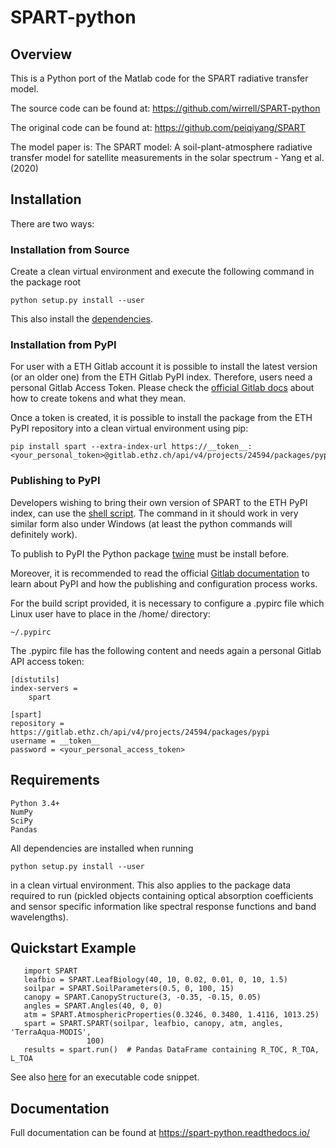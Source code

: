 # SPART-python

## Overview
This is a Python port of the Matlab code for the SPART radiative transfer model.

The source code can be found at: https://github.com/wirrell/SPART-python

The original code can be found at: https://github.com/peiqiyang/SPART

The model paper is:
The SPART model: A soil-plant-atmosphere radiative transfer model for satellite measurements in the solar spectrum - Yang et al. (2020)

## Installation

There are two ways:

### Installation from Source

Create a clean virtual environment and execute the following command in the package root

	python setup.py install --user

This also install the [dependencies](#requirements).

### Installation from PyPI

For user with a ETH Gitlab account it is possible to install the latest version (or an older one) from the ETH Gitlab PyPI index. Therefore, users need a personal Gitlab Access Token. Please check the [official Gitlab docs](https://docs.gitlab.com/ee/user/profile/personal_access_tokens.html) about how to create tokens and what they mean.

Once a token is created, it is possible to install the package from the ETH PyPI repository into a clean virtual environment using pip:

	pip install spart --extra-index-url https://__token__:<your_personal_token>@gitlab.ethz.ch/api/v4/projects/24594/packages/pypi/simple

### Publishing to PyPI

Developers wishing to bring their own version of SPART to the ETH PyPI index, can use the [shell script](./build_publish.sh). The command in it should work in very similar form also under Windows (at least the python commands will definitely work).

To publish to PyPI the Python package [twine](https://pypi.org/project/twine/) must be install before.

Moreover, it is recommended to read the official [Gitlab documentation](https://docs.gitlab.com/ee/user/packages/pypi_repository/index.html) to learn about PyPI and how the publishing and configuration process works.

For the build script provided, it is necessary to configure a .pypirc file which Linux user have to place in the /home/ directory:

	~/.pypirc

The .pypirc file has the following content and needs again a personal Gitlab API access token:

```
[distutils]
index-servers =
    spart

[spart]
repository = https://gitlab.ethz.ch/api/v4/projects/24594/packages/pypi
username = __token__
password = <your_personal_access_token>
```

## Requirements
```
Python 3.4+
NumPy
SciPy
Pandas
```
All dependencies are installed when running 
	
	python setup.py install --user

in a clean virtual environment. This also applies to the package data required to run (pickled objects containing optical absorption coefficients and sensor specific information like spectral response functions and band wavelengths).

## Quickstart Example
```
   import SPART
   leafbio = SPART.LeafBiology(40, 10, 0.02, 0.01, 0, 10, 1.5)
   soilpar = SPART.SoilParameters(0.5, 0, 100, 15)
   canopy = SPART.CanopyStructure(3, -0.35, -0.15, 0.05)
   angles = SPART.Angles(40, 0, 0)
   atm = SPART.AtmosphericProperties(0.3246, 0.3480, 1.4116, 1013.25)
   spart = SPART.SPART(soilpar, leafbio, canopy, atm, angles, 'TerraAqua-MODIS',
                 100)
   results = spart.run()  # Pandas DataFrame containing R_TOC, R_TOA, L_TOA
```

See also [here](./example/example.py) for an executable code snippet.

## Documentation
Full documentation can be found at https://spart-python.readthedocs.io/
